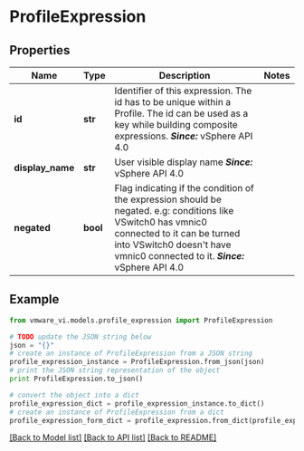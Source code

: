 # ProfileExpression


## Properties
Name | Type | Description | Notes
------------ | ------------- | ------------- | -------------
**id** | **str** | Identifier of this expression.  The id has to be unique within a Profile. The id can be used as a key while building composite expressions.  ***Since:*** vSphere API 4.0  | 
**display_name** | **str** | User visible display name  ***Since:*** vSphere API 4.0  | 
**negated** | **bool** | Flag indicating if the condition of the expression should be negated.  e.g: conditions like VSwitch0 has vmnic0 connected to it can be turned into VSwitch0 doesn&#39;t have vmnic0 connected to it.  ***Since:*** vSphere API 4.0  | 

## Example

```python
from vmware_vi.models.profile_expression import ProfileExpression

# TODO update the JSON string below
json = "{}"
# create an instance of ProfileExpression from a JSON string
profile_expression_instance = ProfileExpression.from_json(json)
# print the JSON string representation of the object
print ProfileExpression.to_json()

# convert the object into a dict
profile_expression_dict = profile_expression_instance.to_dict()
# create an instance of ProfileExpression from a dict
profile_expression_form_dict = profile_expression.from_dict(profile_expression_dict)
```
[[Back to Model list]](../README.md#documentation-for-models) [[Back to API list]](../README.md#documentation-for-api-endpoints) [[Back to README]](../README.md)


